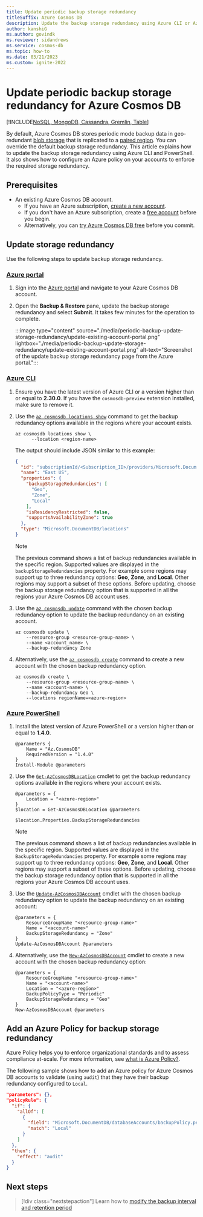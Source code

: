 ```yaml
---
title: Update periodic backup storage redundancy
titleSuffix: Azure Cosmos DB
description: Update the backup storage redundancy using Azure CLI or Azure PowerShell and enforce a minimum storage redundancy using Azure Policy.
author: kanshiG
ms.author: govindk
ms.reviewer: sidandrews
ms.service: cosmos-db
ms.topic: how-to
ms.date: 03/21/2023
ms.custom: ignite-2022
---
```


# Update periodic backup storage redundancy for Azure Cosmos DB

[!INCLUDE[NoSQL, MongoDB, Cassandra, Gremlin, Table](includes/appliesto-nosql-mongodb-cassandra-gremlin-table.md)]

By default, Azure Cosmos DB stores periodic mode backup data in geo-redundant [blob storage](../storage/common/storage-redundancy.md) that is replicated to a [paired region](../availability-zones/cross-region-replication-azure.md). You can override the default backup storage redundancy. This article explains how to update the backup storage redundancy using Azure CLI and PowerShell. It also shows how to configure an Azure policy on your accounts to enforce the required storage redundancy.

## Prerequisites

- An existing Azure Cosmos DB account.
  - If you have an Azure subscription, [create a new account](nosql/how-to-create-account.md?tabs=azure-portal).
  - If you don't have an Azure subscription, create a [free account](https://azure.microsoft.com/free/?WT.mc_id=A261C142F) before you begin.
  - Alternatively, you can [try Azure Cosmos DB free](try-free.md) before you commit.

## Update storage redundancy

Use the following steps to update backup storage redundancy.

### [Azure portal](#tab/azure-portal)

1. Sign into the [Azure portal](https://portal.azure.com/) and navigate to your Azure Cosmos DB account.

1. Open the **Backup & Restore** pane, update the backup storage redundancy and select **Submit**. It takes few minutes for the operation to complete.

   :::image type="content" source="./media/periodic-backup-update-storage-redundancy/update-existing-account-portal.png" lightbox="./media/periodic-backup-update-storage-redundancy/update-existing-account-portal.png" alt-text="Screenshot of the update backup storage redundancy page from the Azure portal.":::

### [Azure CLI](#tab/azure-cli)

1. Ensure you have the latest version of Azure CLI or a version higher than or equal to **2.30.0**. If you have the `cosmosdb-preview` extension installed, make sure to remove it.

1. Use the [`az cosmosdb locations show`](/cli/azure/cosmosdb/locations#az-cosmosdb-locations-show) command to get the backup redundancy options available in the regions where your account exists.

    ```azurecli-interactive
    az cosmosdb locations show \
          --location <region-name>
    ```

    The output should include JSON similar to this example:

    ```json
    {
      "id": "subscriptionId/<Subscription_ID>/providers/Microsoft.DocumentDB/locations/eastus/",
      "name": "East US",
      "properties": {
        "backupStorageRedundancies": [
          "Geo",
          "Zone",
          "Local"
        ],
        "isResidencyRestricted": false,
        "supportsAvailabilityZone": true
      },
      "type": "Microsoft.DocumentDB/locations"
    }
    ```

    > [!NOTE]
    > The previous command shows a list of backup redundancies available in the specific region. Supported values are displayed in the `backupStorageRedundancies` property. For example some regions may support up to three redundancy options: **Geo**, **Zone**, and **Local**. Other regions may support a subset of these options.  Before updating, choose the backup storage redundancy option that is supported in all the regions your Azure Cosmos DB account uses.

1. Use the [`az cosmosdb update`](/cli/azure/cosmosdb#az-cosmosdb-update) command with the chosen backup redundancy option to update the backup redundancy on an existing account.

    ```azurecli-interactive
    az cosmosdb update \
        --resource-group <resource-group-name> \
        --name <account_name> \
        --backup-redundancy Zone
    ```

1. Alternatively, use the [`az cosmosdb create`](/cli/azure/cosmosdb#az-cosmosdb-create) command to create a new account with the chosen backup redundancy option.

    ```azurecli-interactive
    az cosmosdb create \
        --resource-group <resource-group-name> \
        --name <account-name> \
        --backup-redundancy Geo \
        --locations regionName=<azure-region>
    ```

### [Azure PowerShell](#tab/azure-powershell)

1. Install the latest version of Azure PowerShell or a version higher than or equal to **1.4.0**.

    ```azurepowershell-interactive
    @parameters {
        Name = "Az.CosmosDB"
        RequiredVersion = "1.4.0"
    }
    Install-Module @parameters
    ```

1. Use the [`Get-AzCosmosDBLocation`](/powershell/module/az.cosmosdb/get-azcosmosdblocation) cmdlet to get the backup redundancy options available in the regions where your account exists.

    ```azurepowershell-interactive
    @parameters = {
        Location = "<azure-region>"
    }
    $location = Get-AzCosmosDBLocation @parameters
    
    $location.Properties.BackupStorageRedundancies
    ```

    > [!NOTE]
    > The previous command shows a list of backup redundancies available in the specific region. Supported values are displayed in the `BackupStorageRedundancies` property. For example some regions may support up to three redundancy options: **Geo**, **Zone**, and **Local**. Other regions may support a subset of these options.  Before updating, choose the backup storage redundancy option that is supported in all the regions your Azure Cosmos DB account uses.

1. Use the [`Update-AzCosmosDBAccount`](/powershell/module/az.cosmosdb/update-azcosmosdbaccount) cmdlet with the chosen backup redundancy option to update the backup redundancy on an existing account:

    ```azurepowershell-interactive
    @parameters = {
        ResourceGroupName "<resource-group-name>"
        Name = "<account-name>"
        BackupStorageRedundancy = "Zone"
    }
    Update-AzCosmosDBAccount @parameters
    ```

1. Alternatively, use the [`New-AzCosmosDBAccount`](/powershell/module/az.cosmosdb/new-azcosmosdbaccount) cmdlet to create a new account with the chosen backup redundancy option:

    ```azurepowershell-interactive
    @parameters = {
        ResourceGroupName "<resource-group-name>"
        Name = "<account-name>"
        Location = "<azure-region>"
        BackupPolicyType = "Periodic"
        BackupStorageRedundancy = "Geo"
    }
    New-AzCosmosDBAccount @parameters
    ```

## Add an Azure Policy for backup storage redundancy

Azure Policy helps you to enforce organizational standards and to assess compliance at-scale. For more information, see [what is Azure Policy?](../governance/policy/overview.md).

The following sample shows how to add an Azure policy for Azure Cosmos DB accounts to validate (using `audit`) that they have their backup redundancy configured to `Local`.

```json
"parameters": {},
"policyRule": {
  "if": {
    "allOf": [
      {
        "field": "Microsoft.DocumentDB/databaseAccounts/backupPolicy.periodicModeProperties.backupStorageRedundancy",
        "match": "Local"
      }
    ]
  },
  "then": {
    "effect": "audit"
  }
}
```

## Next steps

> [!div class="nextstepaction"]
> Learn how to [modify the backup interval and retention period](periodic-backup-modify-interval-retention.md)
